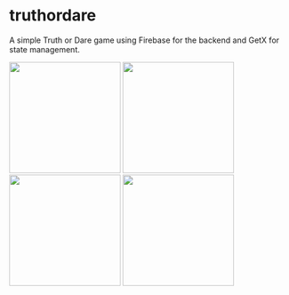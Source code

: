 # truthordare

A simple Truth or Dare game using Firebase for the backend and GetX for state management.

<p align="left">
  <img src="https://github.com/user-attachments/assets/724acbff-e11c-43a1-803e-9a87c115a975" width="200"/>
  <img src="https://github.com/user-attachments/assets/5e2ec5e1-53ae-4fd1-a3f1-bf9631bc4ff6" width="200"/>
  <img src="https://github.com/user-attachments/assets/2b4aed93-2509-4e6b-a12e-cdac1490ffa0" width="200"/>
  <img src="https://github.com/user-attachments/assets/ff2551a0-5fa8-40f9-941e-e47a2744746b" width="200"/>
</p>
